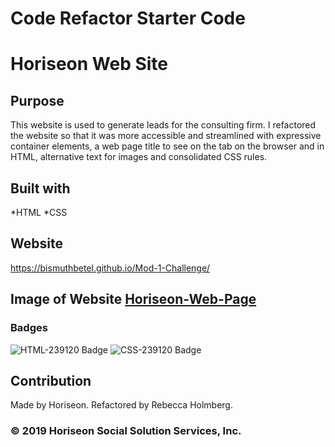 # Code Refactor Starter Code

# Horiseon Web Site

## Purpose

This website is used to generate leads for the consulting firm. I refactored the website so that it was more accessible and streamlined with expressive container elements, a web page title to see on the tab on the browser and in HTML, alternative text for images and consolidated CSS rules. 

## Built with
*HTML
*CSS

## Website
https://bismuthbetel.github.io/Mod-1-Challenge/


## Image of Website [Horiseon-Web-Page](https://user-images.githubusercontent.com/97366538/156910425-39b21baa-b6fb-41c4-a583-f6d7ee5fb89e.png)

### Badges

![HTML-239120 Badge](https://user-images.githubusercontent.com/97366538/157144164-92469c7b-00cd-43df-87fb-4b47f0edf1b0.svg)
![CSS-239120 Badge](https://user-images.githubusercontent.com/97366538/157144352-16f156c0-3b24-4e17-9067-c5f87e34c559.svg)

## Contribution

Made by Horiseon. Refactored by Rebecca Holmberg.

### © 2019 Horiseon Social Solution Services, Inc.


